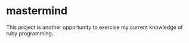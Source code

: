 # mastermind
This project is another opportunity to exercise my current knowledge of ruby programming.